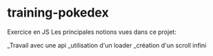 # training-pokedex
Exercice en JS
Les principales notions vues dans ce projet:

_Travail avec une api
_utilisation d'un loader
_création d'un scroll infini
